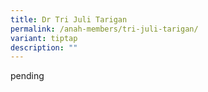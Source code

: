 ```yaml
---
title: Dr Tri Juli Tarigan
permalink: /anah-members/tri-juli-tarigan/
variant: tiptap
description: ""
---
```

<p>pending</p>